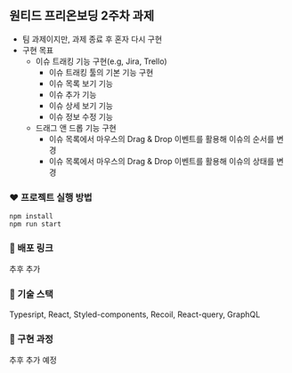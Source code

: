 ## 원티드 프리온보딩 2주차 과제  
- 팀 과제이지만, 과제 종료 후 혼자 다시 구현
- 구현 목표  
  - 이슈 트래킹 기능 구현(e.g, Jira, Trello)
    - 이슈 트래킹 툴의 기본 기능 구현
    - 이슈 목록 보기 기능
    - 이슈 추가 기능
    - 이슈 상세 보기 기능
    - 이슈 정보 수정 기능
  - 드래그 앤 드롭 기능 구현
    - 이슈 목록에서 마우스의 Drag & Drop 이벤트를 활용해 이슈의 순서를 변경
    - 이슈 목록에서 마우스의 Drag & Drop 이벤트를 활용해 이슈의 상태를 변경

### ❤ 프로젝트 실행 방법
```
npm install
npm run start
```
### 🧡 배포 링크  
추후 추가
 
### 💛 기술 스택   
Typesript, React, Styled-components, Recoil, React-query, GraphQL

### 💚 구현 과정  
추후 추가 예정

  
  
  
  
